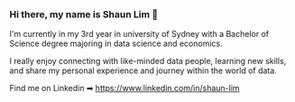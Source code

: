 ### Hi there, my name is Shaun Lim 👋

I'm currently in my 3rd year in university of Sydney with a Bachelor of Science degree majoring in data science and economics. 

I really enjoy connecting with like-minded data people, learning new skills, and share my personal experience and journey within the world of data.

Find me on Linkedin ➡︎ https://www.linkedin.com/in/shaun-lim
